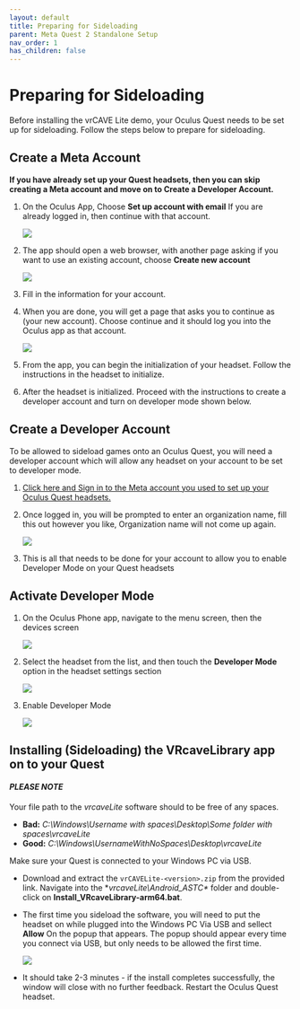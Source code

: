 ```yaml
---
layout: default
title: Preparing for Sideloading
parent: Meta Quest 2 Standalone Setup
nav_order: 1
has_children: false
---
```

# Preparing for Sideloading 

Before installing the vrCAVE Lite demo, your Oculus Quest needs to be set up for sideloading. Follow the steps below to prepare for sideloading.


## Create a Meta Account

**If you have already set up your Quest headsets, then you can skip creating a Meta account and move on to Create a Developer Account.**

1. On the Oculus App, Choose **Set up account with email** If you are already logged in, then continue with that account.

	![](media/vrcaveLite/MetaAccountSetup.png)
	
2. The app should open a web browser, with another page asking if you want to use an existing account, choose **Create new account** 

	![](media/vrcaveLite/MetaAccountCreate.png)


3. Fill in the information for your account. 

	
4. When you are done, you will get a page that asks you to continue as (your new account). Choose continue and it should log you into the Oculus app as that account. 

	![](media/vrcaveLite/MetaContinue.png)
	
5. From the app, you can begin the initialization of your headset. Follow the instructions in the headset to initialize. 

6. After the headset is initialized. Proceed with the instructions to create a developer account and turn on developer mode shown below. 

## Create a Developer Account 

To be allowed to sideload games onto an Oculus Quest, you will need a developer account which will allow any headset on your account to be set to developer mode. 

1. [Click here and Sign in to the Meta account you used to set up your Oculus Quest headsets.](https://developer.oculus.com/manage/organizations/create/) 


2. Once logged in, you will be prompted to enter an organization name, fill this out however you like, Organization name will not come up again. 

	![](media/vrcaveLite/Organization.png)

3. This is all that needs to be done for your account to allow you to enable Developer Mode on your Quest headsets


## Activate Developer Mode 

1. On the Oculus Phone app, navigate to the menu screen, then the devices screen

	![](media/vrcaveLite/OculusApp1.png)

2. Select the headset from the list, and then touch the **Developer Mode** option in the headset settings section 

	![](media/vrcaveLite/OculusApp2.png)

3. Enable Developer Mode 

	![](media/vrcaveLite/OculusApp3.png)


## Installing (Sideloading) the VRcaveLibrary app on to your Quest
#### *PLEASE NOTE*
Your file path to the *vrcaveLite* software should to be free of any spaces. 
* **Bad:** *C:\Windows\Username with spaces\Desktop\Some folder with spaces\vrcaveLite*
* **Good:**  *C:\Windows\UsernameWithNoSpaces\Desktop\vrcaveLite*

Make sure your Quest is connected to your Windows PC via USB.

- Download and extract the `vrCAVELite-<version>.zip` from the provided link. Navigate into the **vrcaveLite\Android_ASTC\** folder and double-click on **Install_VRcaveLibrary-arm64.bat**. 

- The first time you sideload the software, you will need to put the headset on while plugged into the Windows PC Via USB and sellect **Allow** On the popup that appears. The popup should appear every time you connect via USB, but only needs to be allowed the first time. 

	![](media/vrcaveLite/Sideload.png)

- It should take 2-3 minutes - if the install completes successfully, the window will close with no further feedback. Restart the Oculus Quest headset. 

